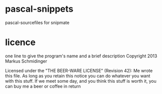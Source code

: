 pascal-snippets
===============

pascal-sourcefiles for snipmate

licence
===============
one line to give the program's name and a brief description
Copyright 2013 Markus Schmidinger 

Licensed under the "THE BEER-WARE LICENSE" (Revision 42):
Me wrote this file. As long as you retain this notice you
can do whatever you want with this stuff. If we meet some day, and you think
this stuff is worth it, you can buy me a beer or coffee in return 



